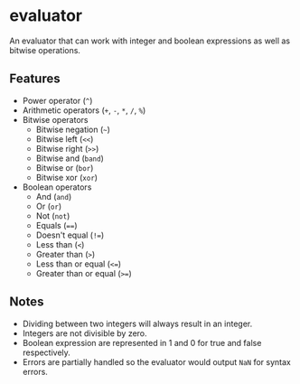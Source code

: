 # evaluator

An evaluator that can work with integer and boolean expressions as well as bitwise operations.

## Features
- Power operator (`^`)
- Arithmetic operators (`+`, `-`, `*`, `/`, `%`)
- Bitwise operators
  - Bitwise negation (`~`)
  - Bitwise left (`<<`)
  - Bitwise right (`>>`)
  - Bitwise and (`band`)
  - Bitwise or (`bor`)
  - Bitwise xor (`xor`)
- Boolean operators
  - And (`and`)
  - Or (`or`)
  - Not (`not`)
  - Equals (`==`)
  - Doesn't equal (`!=`)
  - Less than (`<`)
  - Greater than (`>`)
  - Less than or equal (`<=`)
  - Greater than or equal (`>=`)

## Notes
- Dividing between two integers will always result in an integer.
- Integers are not divisible by zero.
- Boolean expression are represented in 1 and 0 for true and false respectively.
- Errors are partially handled so the evaluator would output `NaN` for syntax errors.
